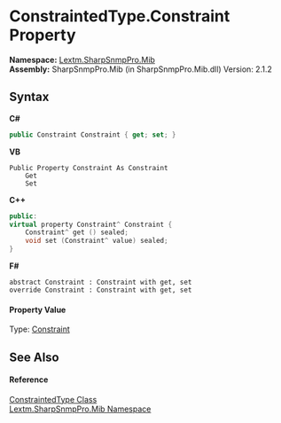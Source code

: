 # ConstraintedType.Constraint Property 
 

**Namespace:**&nbsp;<a href="N_Lextm_SharpSnmpPro_Mib">Lextm.SharpSnmpPro.Mib</a><br />**Assembly:**&nbsp;SharpSnmpPro.Mib (in SharpSnmpPro.Mib.dll) Version: 2.1.2

## Syntax

**C#**<br />
``` C#
public Constraint Constraint { get; set; }
```

**VB**<br />
``` VB
Public Property Constraint As Constraint
	Get
	Set
```

**C++**<br />
``` C++
public:
virtual property Constraint^ Constraint {
	Constraint^ get () sealed;
	void set (Constraint^ value) sealed;
}
```

**F#**<br />
``` F#
abstract Constraint : Constraint with get, set
override Constraint : Constraint with get, set
```


#### Property Value
Type: <a href="T_Lextm_SharpSnmpPro_Mib_Constraint">Constraint</a>

## See Also


#### Reference
<a href="T_Lextm_SharpSnmpPro_Mib_ConstraintedType">ConstraintedType Class</a><br /><a href="N_Lextm_SharpSnmpPro_Mib">Lextm.SharpSnmpPro.Mib Namespace</a><br />